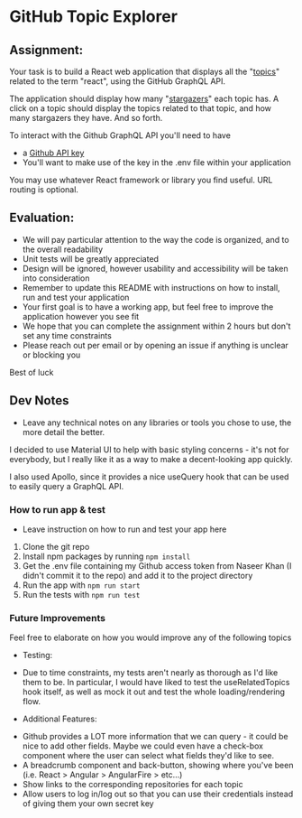 # GitHub Topic Explorer

## Assignment:

Your task is to build a React web application that displays all the "[topics](https://docs.github.com/en/free-pro-team@latest/graphql/reference/objects#topic)" related to the term "react", using the GitHub GraphQL API.

The application should display how many "[stargazers](https://docs.github.com/en/free-pro-team@latest/graphql/reference/objects#stargazerconnection)" each topic has. A click on a topic should display the topics related to that topic, and how many stargazers they have. And so forth.

To interact with the Github GraphQL API you'll need to have
  * a [Github API key](https://docs.github.com/en/free-pro-team@latest/graphql/guides/forming-calls-with-graphql#authenticating-with-graphql)
  * You'll want to make use of the key in the .env file within your application

You may use whatever React framework or library you find useful. URL routing is optional.


## Evaluation:

* We will pay particular attention to the way the code is organized, and to the overall readability
* Unit tests will be greatly appreciated
* Design will be ignored, however usability and accessibility will be taken into consideration
* Remember to update this README with instructions on how to install, run and test your application
* Your first goal is to have a working app, but feel free to improve the application however you see fit
* We hope that you can complete the assignment within 2 hours but don't set any time constraints
* Please reach out per email or by opening an issue if anything is unclear or blocking you

Best of luck

## Dev Notes

* Leave any technical notes on any libraries or tools you chose to use, the more detail the better.

I decided to use Material UI to help with basic styling concerns - it's not for everybody, but I really
like it as a way to make a decent-looking app quickly.

I also used Apollo, since it provides a nice useQuery hook that can be used to easily query a GraphQL API.

### How to run app & test

* Leave instruction on how to run and test your app here

1. Clone the git repo
2. Install npm packages by running `npm install`
3. Get the .env file containing my Github access token from Naseer Khan (I didn't commit it to the repo) and add it to the project directory
4. Run the app with `npm run start`
5. Run the tests with `npm run test`

### Future Improvements

Feel free to elaborate on how you would improve any of the following topics 

* Testing:
- Due to time constraints, my tests aren't nearly as thorough as I'd like them to be. In particular,
  I would have liked to test the useRelatedTopics hook itself, as well as mock it out and test the whole
  loading/rendering flow.

* Additional Features:
- Github provides a LOT more information that we can query - it could be nice to add other fields.
  Maybe we could even have a check-box component where the user can select what fields they'd like to see.
- A breadcrumb component and back-button, showing where you've been (i.e. React > Angular > AngularFire > etc...)
- Show links to the corresponding repositories for each topic
- Allow users to log in/log out so that you can use their credentials instead of giving them your own secret key